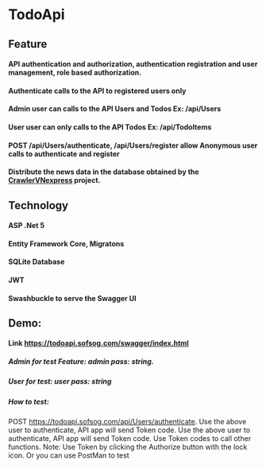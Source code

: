 # TodoApi
## Feature
#### API authentication and authorization, authentication registration and user management, role based authorization.
#### Authenticate calls to the API to registered users only
#### Admin user can calls to the API Users and Todos Ex: /api/Users
#### User user can only calls to the API Todos Ex: /api/TodoItems
#### POST /api/Users/authenticate, /api/Users/register allow Anonymous user calls to authenticate and register
#### Distribute the news data in the database obtained by the [CrawlerVNexpress](https://github.com/rambothanh/CrawlerVNEXPRESS) project.

## Technology
#### ASP .Net 5
#### Entity Framework Core, Migratons
#### SQLite Database
#### JWT 
#### Swashbuckle to serve the Swagger UI

## Demo:
#### Link https://todoapi.sofsog.com/swagger/index.html
##### Admin for test Feature: admin pass: string.
##### User for test: user pass: string
##### How to test:
POST https://todoapi.sofsog.com/api/Users/authenticate. 
Use the above user to authenticate, API app will send Token code. Use the above user to authenticate, API app will send Token code. Use Token codes to call other functions. Note: Use Token by clicking the Authorize button with the lock icon. Or you can use PostMan to test
